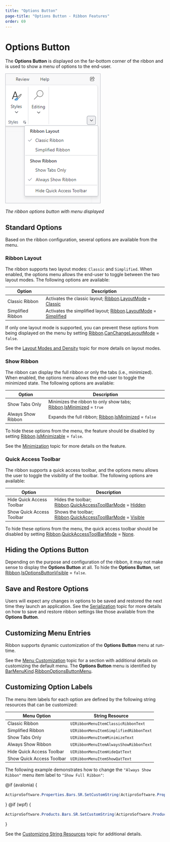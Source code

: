 ```yaml
---
title: "Options Button"
page-title: "Options Button - Ribbon Features"
order: 69
---
```

# Options Button

The **Options Button** is displayed on the far-bottom corner of the ribbon and is used to show a menu of options to the end-user.

![Screenshot](../images/ribbon-options-button.png)

*The ribbon options button with menu displayed*

## Standard Options

Based on the ribbon configuration, several options are available from the menu.

### Ribbon Layout

The ribbon supports two layout modes: `Classic` and `Simplified`. When enabled, the options menu allows the end-user to toggle between the two layout modes.  The following options are available:

| Option | Description |
| --- | --- |
| Classic Ribbon | Activates the classic layout; [Ribbon](xref:@ActiproUIRoot.Controls.Bars.Ribbon).[LayoutMode](xref:@ActiproUIRoot.Controls.Bars.Ribbon.LayoutMode) = [Classic](xref:@ActiproUIRoot.Controls.Bars.RibbonLayoutMode.Classic) |
| Simplified Ribbon | Activates the simplified layout; [Ribbon](xref:@ActiproUIRoot.Controls.Bars.Ribbon).[LayoutMode](xref:@ActiproUIRoot.Controls.Bars.Ribbon.LayoutMode) = [Simplified](xref:@ActiproUIRoot.Controls.Bars.RibbonLayoutMode.Simplified) |

If only one layout mode is supported, you can prevent these options from being displayed on the menu by setting [Ribbon](xref:@ActiproUIRoot.Controls.Bars.Ribbon).[CanChangeLayoutMode](xref:@ActiproUIRoot.Controls.Bars.Ribbon.CanChangeLayoutMode) = `false`.

See the [Layout Modes and Density](layout-and-density.md) topic for more details on layout modes.

### Show Ribbon

The ribbon can display the full ribbon or only the tabs (i.e., minimized).  When enabled, the options menu allows the end-user to toggle the minimized state.  The following options are available:

| Option | Description |
| --- | --- |
| Show Tabs Only | Minimizes the ribbon to only show tabs; [Ribbon](xref:@ActiproUIRoot.Controls.Bars.Ribbon).[IsMinimized](xref:@ActiproUIRoot.Controls.Bars.Ribbon.IsMinimized) = `true` |
| Always Show Ribbon | Expands the full ribbon; [Ribbon](xref:@ActiproUIRoot.Controls.Bars.Ribbon).[IsMinimized](xref:@ActiproUIRoot.Controls.Bars.Ribbon.IsMinimized) = `false` |

To hide these options from the menu, the feature should be disabled by setting [Ribbon](xref:@ActiproUIRoot.Controls.Bars.Ribbon).[IsMinimizable](xref:@ActiproUIRoot.Controls.Bars.Ribbon.IsMinimizable) = `false`.

See the [Minimization](minimization.md) topic for more details on the feature.

### Quick Access Toolbar

The ribbon supports a quick access toolbar, and the options menu allows the user to toggle the visibility of the toolbar.  The following options are available:

| Option | Description |
| --- | --- |
| Hide Quick Access Toolbar | Hides the toolbar; [Ribbon](xref:@ActiproUIRoot.Controls.Bars.Ribbon).[QuickAccessToolBarMode](xref:@ActiproUIRoot.Controls.Bars.Ribbon.QuickAccessToolBarMode) = [Hidden](xref:@ActiproUIRoot.Controls.Bars.RibbonQuickAccessToolBarMode.Hidden) |
| Show Quick Access Toolbar | Shows the toolbar; [Ribbon](xref:@ActiproUIRoot.Controls.Bars.Ribbon).[QuickAccessToolBarMode](xref:@ActiproUIRoot.Controls.Bars.Ribbon.QuickAccessToolBarMode) = [Visible](xref:@ActiproUIRoot.Controls.Bars.RibbonQuickAccessToolBarMode.Visible) |

To hide these options from the menu, the quick access toolbar should be disabled by setting [Ribbon](xref:@ActiproUIRoot.Controls.Bars.Ribbon).[QuickAccessToolBarMode](xref:@ActiproUIRoot.Controls.Bars.Ribbon.QuickAccessToolBarMode) = [None](xref:@ActiproUIRoot.Controls.Bars.RibbonQuickAccessToolBarMode.None).

## Hiding the Options Button

Depending on the purpose and configuration of the ribbon, it may not make sense to display the **Options Button** at all.  To hide the **Options Button**, set [Ribbon](xref:@ActiproUIRoot.Controls.Bars.Ribbon).[IsOptionsButtonVisible](xref:@ActiproUIRoot.Controls.Bars.Ribbon.IsOptionsButtonVisible) = `false`.

## Save and Restore Options

Users will expect any changes in options to be saved and restored the next time they launch an application.  See the [Serialization](serialization.md) topic for more details on how to save and restore ribbon settings like those available from the **Options Button**.

## Customizing Menu Entries

Ribbon supports dynamic customization of the **Options Button** menu at run-time.

See the [Menu Customization](../menu-features/menu-customization.md) topic for a section with additional details on customizing the default menu.  The **Options Button** menu is identified by [BarMenuKind](xref:@ActiproUIRoot.Controls.Bars.BarMenuKind).[RibbonOptionsButtonMenu](xref:@ActiproUIRoot.Controls.Bars.BarMenuKind.RibbonOptionsButtonMenu).

## Customizing Option Labels

The menu item labels for each option are defined by the following string resources that can be customized:

| Menu Option | String Resource |
| --- | --- |
| Classic Ribbon | `UIRibbonMenuItemClassicRibbonText` |
| Simplified Ribbon | `UIRibbonMenuItemSimplifiedRibbonText` |
| Show Tabs Only | `UIRibbonMenuItemMinimizeText` |
| Always Show Ribbon | `UIRibbonMenuItemAlwaysShowRibbonText` |
| Hide Quick Access Toolbar | `UIRibbonMenuItemHideQatText` |
| Show Quick Access Toolbar | `UIRibbonMenuItemShowQatText` |

The following example demonstrates how to change the `"Always Show Ribbon"` menu item label to `"Show Full Ribbon"`:

@if (avalonia) {
```csharp
ActiproSoftware.Properties.Bars.SR.SetCustomString(ActiproSoftware.Properties.Bars.SRName.UIRibbonMenuItemAlwaysShowRibbonText, "Show Full Ribbon");
```
}
@if (wpf) {
```csharp
ActiproSoftware.Products.Bars.SR.SetCustomString(ActiproSoftware.Products.Bars.SRName.UIRibbonMenuItemAlwaysShowRibbonText.ToString(), "Show Full Ribbon");
```
}

See the [Customizing String Resources](../../customizing-string-resources.md) topic for additional details.